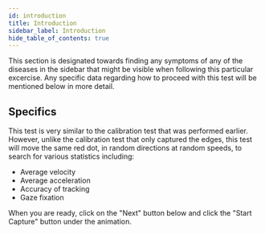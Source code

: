 ```yaml
---
id: introduction
title: Introduction
sidebar_label: Introduction
hide_table_of_contents: true
---
```


This section is designated towards finding any symptoms of any of the diseases in
the sidebar that might be visible when following this particular excercise. Any
specific data regarding how to proceed with this test will be mentioned below in
more detail.

## Specifics

This test is very similar to the calibration test that was performed earlier.
However, unlike the calibration test that only captured the edges, this test will
move the same red dot, in random directions at random speeds, to search for
various statistics including:

- Average velocity
- Average acceleration
- Accuracy of tracking
- Gaze fixation

When you are ready, click on the "Next" button below and click the "Start Capture"
button under the animation.
